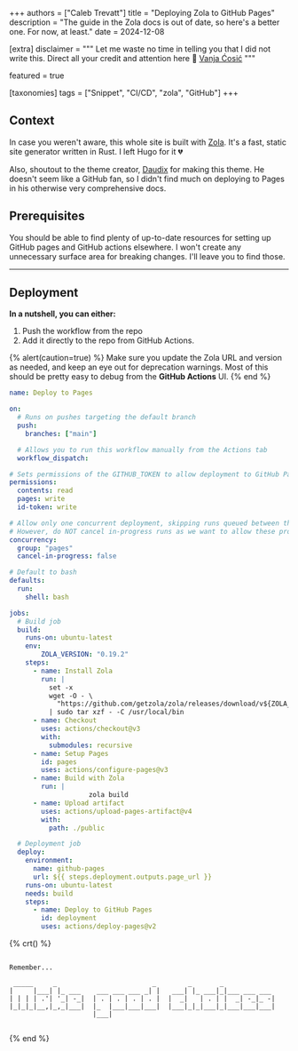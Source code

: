 +++
authors = ["Caleb Trevatt"]
title = "Deploying Zola to GitHub Pages"
description = "The guide in the Zola docs is out of date, so here's a better one. For now, at least."
date = 2024-12-08

[extra]
disclaimer = """
Let me waste no time in telling you that I did not write this.
Direct all your credit and attention here 🫱 [Vanja Ćosić](https://vanjacosic.com/posts/deploy-zola-github-pages/)
"""

featured = true

[taxonomies]
tags = ["Snippet", "CI/CD", "zola", "GitHub"]
+++

## Context
In case you weren't aware, this whole site is built with [Zola](https://www.getzola.org/).
It's a fast, static site generator written in Rust. I left Hugo for it 💔

Also, shoutout to the theme creator, [Daudix](https://codeberg.org/daudix/duckquill) for making this theme.
He doesn't seem like a GitHub fan, so I didn't find much on deploying to Pages in his otherwise very comprehensive docs.


## Prerequisites
You should be able to find plenty of up-to-date resources for setting up GitHub pages and GitHub actions elsewhere.
I won't create any unnecessary surface area for breaking changes. I'll leave you to find those.

---

## Deployment
**In a nutshell, you can either:**

1. Push the workflow from the repo
2. Add it directly to the repo from GitHub Actions. 

{% alert(caution=true) %}
Make sure you update the Zola URL and version as needed, and keep an eye out for deprecation warnings. Most of this should be pretty easy to debug from the **GitHub Actions** UI.
{% end %}


```yaml
name: Deploy to Pages

on:
  # Runs on pushes targeting the default branch
  push:
    branches: ["main"]

  # Allows you to run this workflow manually from the Actions tab
  workflow_dispatch:

# Sets permissions of the GITHUB_TOKEN to allow deployment to GitHub Pages
permissions:
  contents: read
  pages: write
  id-token: write

# Allow only one concurrent deployment, skipping runs queued between the run in-progress and latest queued.
# However, do NOT cancel in-progress runs as we want to allow these production deployments to complete.
concurrency:
  group: "pages"
  cancel-in-progress: false

# Default to bash
defaults:
  run:
    shell: bash

jobs:
  # Build job
  build:
    runs-on: ubuntu-latest
    env:
        ZOLA_VERSION: "0.19.2"
    steps:
      - name: Install Zola
        run: |
          set -x
          wget -O - \
            "https://github.com/getzola/zola/releases/download/v${ZOLA_VERSION}/zola-v${ZOLA_VERSION}-x86_64-unknown-linux-gnu.tar.gz" \
          | sudo tar xzf - -C /usr/local/bin          
      - name: Checkout
        uses: actions/checkout@v3
        with:
          submodules: recursive
      - name: Setup Pages
        id: pages
        uses: actions/configure-pages@v3
      - name: Build with Zola
        run: |
                    zola build
      - name: Upload artifact
        uses: actions/upload-pages-artifact@v4
        with:
          path: ./public

  # Deployment job
  deploy:
    environment:
      name: github-pages
      url: ${{ steps.deployment.outputs.page_url }}
    runs-on: ubuntu-latest
    needs: build
    steps:
      - name: Deploy to GitHub Pages
        id: deployment
        uses: actions/deploy-pages@v2
```


{% crt() %}
```

Remember...
                                             
 _____     _                        _        _       _             
|     |___| |_ ___    ___ ___ ___ _| |   ___| |_ ___|_|___ ___ ___ 
| | | | .'| '_| -_|  | . | . | . | . |  |  _|   | . | |  _| -_|_ -|
|_|_|_|__,|_,_|___|  |_  |___|___|___|  |___|_|_|___|_|___|___|___|
                     |___|                                         


```
{% end %}
